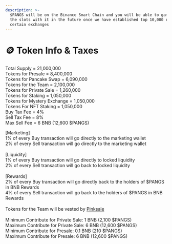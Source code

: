 ```yaml
---
description: >-
  $PANGS will be on the Binance Smart Chain and you will be able to gamble on
  the slots with it in the future once we have established top 10,000 rank on
  certain exchanges
---
```


# 🪙 Token Info & Taxes

Total Supply = 21,000,000 \
Tokens for Presale = 8,400,000\
Tokens for Pancake Swap = 6,090,000\
Tokens for the Team = 2,100,000\
Tokens for Private Sale = 1,260,000\
Tokens for Staking = 1,050,000\
Tokens for Mystery Exchange = 1,050,000\
Tokens For NFT Staking = 1,050,000 \
Buy Tax Fee = 4% \
Sell Tax Fee = 8% \
Max Sell Fee = 6 BNB (12,600 $PANGS)

\[Marketing]\
1% of every Buy transaction will go directly to the marketing wallet\
2% of every Sell transaction will go directly to the marketing wallet\
\
\[Liquidity]\
1% of every Buy transaction will go directly to locked liquidity \
2% of every Sell transaction will go back to locked liquidity \
\
\[Rewards]\
2% of every Buy transaction will go directly back to the holders of $PANGS in BNB Rewards\
4% of every Sell transaction will go back to the holders of $PANGS in BNB Rewards \
\
Tokens for the Team will be vested by [Pinksale](https://www.pinksale.finance/)\
\
Minimum Contribute for Private Sale: 1 BNB (2,100 $PANGS)\
Maximum Contribute for Private Sale: 6 BNB (12,600 $PANGS)\
Minimum Contribute for Presale: 0.1 BNB (210 $PANGS)\
Maximum Contribute for Presale: 6 BNB (12,600 $PANGS)
